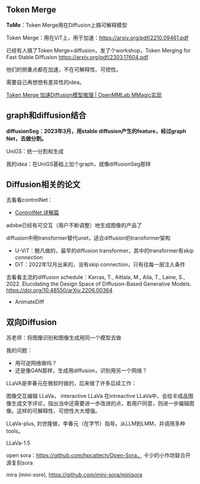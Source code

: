 ## Token Merge

**ToMe**：Token Merge用在Diffusion上搞可解释模型

Token Merge：用在ViT上，用于加速：https://arxiv.org/pdf/2210.09461.pdf

已经有人搞了Token Merge+diffusion，发了个workshop，Token Merging for Fast Stable Diffusion https://arxiv.org/pdf/2303.17604.pdf

他们的侧重点都在加速，不在可解释性、可控性。

需要自己再想想有差异性的idea。

[Token Merge 加速Diffusion模型推理 | OpenMMLab MMagic实现](https://zhuanlan.zhihu.com/p/625899991)

## graph和diffusion结合

**diffusionSeg：2023年3月，用stable diffusion产生的feature，经过graph Net，去做分割。**

UniGS：统一分割和生成

我的idea：在UniGS基础上加个graph，就像diffusionSeg那样

## Diffusion相关的论文

去看看controlNet：

* [ControlNet 详解篇](https://zhuanlan.zhihu.com/p/619721909)

adobe已经有可交互（用户不断调整）地生成图像的产品了

diffusion中用transformer替代unet，适合diffusion的transformer架构

* U-ViT：鲍凡做的，最早的diffusion transformer，其中的transformer有skip connection
* DiT：2022年12月出来的，没有skip connection，只有往每一层注入条件

去看看主流的diffusion schedule：Karras, T., Aittala, M., Aila, T., Laine, S., 2022. Elucidating the Design Space of Diffusion-Based Generative Models. https://doi.org/10.48550/arXiv.2206.00364

* AnimateDiff

## 双向Diffusion

苏老师：将图像识别和图像生成用同一个模型去做

我的问题：

* 用可逆网络做吗？
* 还是像GAN那样，生成用diffusion，识别用另一个网络？

LLaVA是李春元在微软时做的，后来做了许多后续工作：

图像交互编辑 LLaVa， interactive LLaVa 在intreactive LLaVa中，会给半成品图像生成文字评论，指出当中还需要进一步改进的点，若用户同意，则进一步编辑图像。这样的可解释性、可控性大大增强。

LLaVa-plus, 刘世隆做，李春元（在字节）指导。从LLM到LMM，并调用多种tools。

LLaVa-1.5

open sora：https://github.com/hpcaitech/Open-Sora， 卡少的小作坊联合开源复刻sora

mira (mini-sore),  https://github.com/mini-sora/minisora

